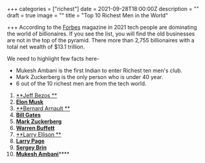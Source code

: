 +++
categories = ["richest"]
date = 2021-09-28T18:00:00Z
description = ""
draft = true
image = ""
title = "Top 10 Richest Men in the World"

+++
According to the [Forbes](https://www.forbes.com/billionaires/ "Forbes") magazine in 2021 tech people are dominating the world of billionaires. If you see the list, you will find the old businesses are not in the top of the pyramid. There more than 2,755 billionaires with a total net wealth of $13.1 trillion. 

We need to highlight few facts here- 

* Mukesh Ambani is the first Indian to enter Richest ten men's club.
* Mark Zuckerberg is the only person who is under 40 year.
* 6 out of the 10 richest men are from the tech world.

 1. [**Jeff Bezos **](https://en.wikipedia.org/wiki/Jeff_Bezos "Jeff Bezos")
 2. [**Elon Musk**](https://en.wikipedia.org/wiki/Elon_Musk "Elon Musk")
 3. [**Bernard Arnault **](https://en.wikipedia.org/wiki/Bernard_Arnault "Bernard Arnault")
 4. [**Bill Gates**](https://en.wikipedia.org/wiki/Bill_Gates "Bill Gates")
 5. [**Mark Zuckerberg**](https://en.wikipedia.org/wiki/Mark_Zuckerberg "Mark Zuckerberg")
 6. [**Warren Buffett**](https://en.wikipedia.org/wiki/Warren_Buffett "Warren Buffett")
 7. [**Larry Ellison **](https://en.wikipedia.org/wiki/Larry_Ellison "Larry Ellison")
 8. [**Larry Page**](https://en.wikipedia.org/wiki/Larry_Page "Larry Page")
 9. [**Sergey Brin**](https://en.wikipedia.org/wiki/Sergey_Brin "Sergey Brin")
10. [**Mukesh Ambani**](https://en.wikipedia.org/wiki/Mukesh_Ambani "Mukesh Ambani")****